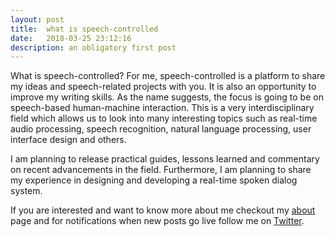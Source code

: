 ```yaml
---
layout: post
title:  what is speech-controlled
date:   2018-03-25 23:12:16
description: an obligatory first post
---
```


What is speech-controlled? For me, speech-controlled is a platform to share my
ideas and speech-related projects with you. It is also an opportunity to
improve my writing skills. As the name suggests, the focus is going to be on 
speech-based human-machine interaction. This is a very interdisciplinary field
which allows us to look into many interesting topics such as real-time audio
processing, speech recognition, natural language processing, user interface
design and others.

I am planning to release practical guides, lessons learned and commentary on
recent advancements in the field. Furthermore, I am planning to share my
experience in designing and developing a real-time spoken dialog system. 


If you are interested and want to know more about me checkout my 
[about](https://www.langep.com/) page and for notifications when new posts go
live follow me on [Twitter](https://twitter.com/pl_in_sf).